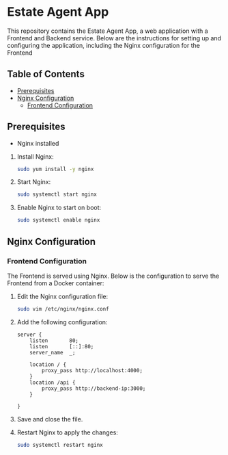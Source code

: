 # Estate Agent App

This repository contains the Estate Agent App, a web application with a Frontend and Backend service. Below are the instructions for setting up and configuring the application, including the Nginx configuration for the Frontend

## Table of Contents
- [Prerequisites](#prerequisites)
- [Nginx Configuration](#nginx-configuration)
  - [Frontend Configuration](#frontend-configuration)

## Prerequisites
- Nginx installed

1. Install Nginx:
    ```sh
    sudo yum install -y nginx
    ```

2. Start Nginx:
    ```sh
    sudo systemctl start nginx
    ```

3. Enable Nginx to start on boot:
    ```sh
    sudo systemctl enable nginx
    ```

## Nginx Configuration

### Frontend Configuration

The Frontend is served using Nginx. Below is the configuration to serve the Frontend from a Docker container:

1. Edit the Nginx configuration file:
    ```sh
    sudo vim /etc/nginx/nginx.conf
    ```

2. Add the following configuration:
    ```nginx
    server {
        listen       80;
        listen       [::]:80;
        server_name  _;

        location / {
            proxy_pass http://localhost:4000;
        }
        location /api {
            proxy_pass http://backend-ip:3000;
        }

    }
    ```
3. Save and close the file.

4. Restart Nginx to apply the changes:
    ```sh
    sudo systemctl restart nginx
    ```

